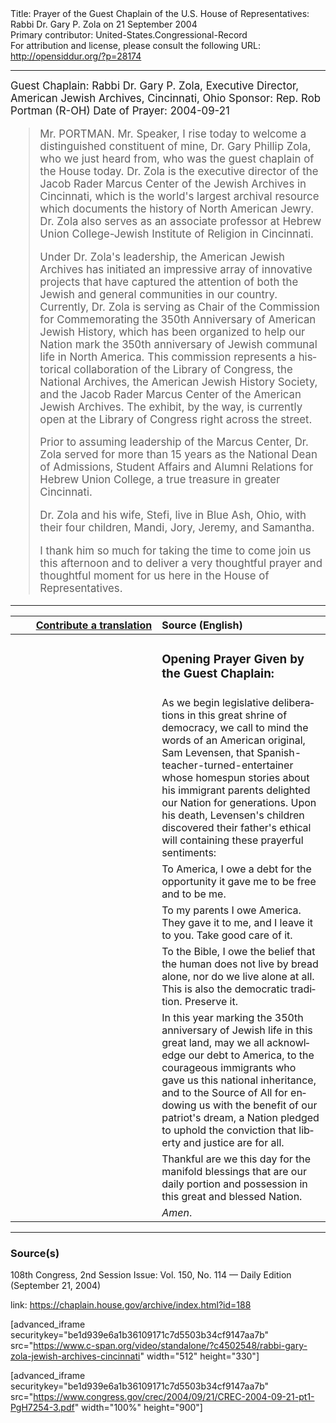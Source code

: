 <html>
<head></head>
<body>
Title: Prayer of the Guest Chaplain of the U.S. House of Representatives: Rabbi Dr. Gary P. Zola on 21 September 2004<br />
Primary contributor: United-States.Congressional-Record<br />
For attribution and license, please consult the following URL: <a href="http://opensiddur.org/?p=28174">http://opensiddur.org/?p=28174</a>
<p />
<hr />

<div class="english" lang="en" style="font-size:1.2em;">
Guest Chaplain: Rabbi Dr. Gary P. Zola, Executive Director, American Jewish Archives, Cincinnati, Ohio
Sponsor: Rep. Rob Portman (R-OH)
Date of Prayer: 2004-09-21

<blockquote>
Mr. PORTMAN. Mr. Speaker, I rise today to welcome a distinguished constituent of mine, Dr. Gary Phillip Zola, who we just heard from, who was the guest chaplain of the House today. Dr. Zola is the executive director of the Jacob Rader Marcus Center of the Jewish Archives in Cincinnati, which is the world's largest archival resource which documents the history of North American Jewry. Dr. Zola also serves as an associate professor at Hebrew Union College-Jewish Institute of Religion in Cincinnati.

Under Dr. Zola's leadership, the American Jewish Archives has initiated an impressive array of innovative projects that have captured the attention of both the Jewish and general communities in our country. Currently, Dr. Zola is serving as Chair of the Commission for Commemorating the 350th Anniversary of American Jewish History, which has been organized to help our Nation mark the 350th anniversary of Jewish communal life in North America. This commission represents a historical collaboration of the Library of Congress, the National Archives, the American Jewish History Society, and the Jacob Rader Marcus Center of the American Jewish Archives. The exhibit, by the way, is currently open at the Library of Congress right across the street.

Prior to assuming leadership of the Marcus Center, Dr. Zola served for more than 15 years as the National Dean of Admissions, Student Affairs and Alumni Relations for Hebrew Union College, a true treasure in greater Cincinnati.

Dr. Zola and his wife, Stefi, live in Blue Ash, Ohio, with their four children, Mandi, Jory, Jeremy, and Samantha.

I thank him so much for taking the time to come join us this afternoon and to deliver a very thoughtful prayer and thoughtful moment for us here in the House of Representatives.
</blockquote>
</div>

<hr />

<table style="margin-left: auto;margin-right: auto;" class="draggable">
<thead><tr><th id="x" style="text-align: right;"><a href="/contributing/upload/">Contribute a translation</a></th><th style="text-align: left;">Source (English)</th></tr></thead>
<tbody>
<tr><td style="vertical-align:top;" width="46%">
<div class="liturgy" lang="he">

</span></div></td>
 
<td style="vertical-align:top;" width="53%">
<div class="english" lang="en">
<h3>Opening Prayer Given by the Guest Chaplain:</h3>
</div></td></tr>

<tr><td style="vertical-align:top;" width="46%">
<div class="liturgy" lang="he">

</span></div></td>
 
<td style="vertical-align:top;" width="53%">
<div class="english" lang="en">
As we begin legislative deliberations in this great shrine of democracy, we call to mind the words of an American original, Sam Levensen, that Spanish-teacher-turned-entertainer whose homespun stories about his immigrant parents delighted our Nation for generations. Upon his death, Levensen's children discovered their father's ethical will containing these prayerful sentiments:
</div></td></tr>


<tr><td style="vertical-align:top;" width="46%">
<div class="liturgy" lang="he">

</span></div></td>
 
<td style="vertical-align:top;" width="53%">
<div class="english" lang="en">
To America, 
I owe a debt 
for the opportunity it gave me 
to be free 
and to be me. 
</div></td></tr>


<tr><td style="vertical-align:top;" width="46%">
<div class="liturgy" lang="he">

</span></div></td>
 
<td style="vertical-align:top;" width="53%">
<div class="english" lang="en">
To my parents 
I owe America. 
They gave it to me, 
and I leave it to you. 
Take good care of it.
</div></td></tr>


<tr><td style="vertical-align:top;" width="46%">
<div class="liturgy" lang="he">

</span></div></td>
 
<td style="vertical-align:top;" width="53%">
<div class="english" lang="en">
To the Bible, 
I owe the belief 
that the human does not live 
by bread alone, 
nor do we live alone at all. 
This is also the democratic tradition. 
Preserve it.
</div></td></tr>


<tr><td style="vertical-align:top;" width="46%">
<div class="liturgy" lang="he">

</span></div></td>
 
<td style="vertical-align:top;" width="53%">
<div class="english" lang="en">
In this year marking the 350th anniversary of Jewish life in this great land, 
may we all acknowledge our debt to America, 
to the courageous immigrants 
who gave us this national inheritance, 
and to the Source of All 
for endowing us with the benefit of our patriot's dream, 
a Nation pledged to uphold the conviction 
that liberty and justice are for all.
</div></td></tr>


<tr><td style="vertical-align:top;" width="46%">
<div class="liturgy" lang="he">

</span></div></td>
 
<td style="vertical-align:top;" width="53%">
<div class="english" lang="en">
Thankful are we this day 
for the manifold blessings 
that are our daily portion and possession 
in this great and blessed Nation.
</div></td></tr>


<tr><td style="vertical-align:top;" width="46%">
<div class="liturgy" lang="he">

</span></div></td>
 
<td style="vertical-align:top;" width="53%">
<div class="english" lang="en">
<em>Amen</em>.
</div></td></tr>
</tbody></table>

<hr />

<h3>Source(s)</h3>

108th Congress, 2nd Session
Issue: Vol. 150, No. 114 — Daily Edition (September 21, 2004)

link: <a href="https://chaplain.house.gov/archive/index.html?id=188">https://chaplain.house.gov/archive/index.html?id=188</a>

[advanced_iframe securitykey="be1d939e6a1b36109171c7d5503b34cf9147aa7b" src="https://www.c-span.org/video/standalone/?c4502548/rabbi-gary-zola-jewish-archives-cincinnati" width="512" height="330"]

[advanced_iframe securitykey="be1d939e6a1b36109171c7d5503b34cf9147aa7b" src="https://www.congress.gov/crec/2004/09/21/CREC-2004-09-21-pt1-PgH7254-3.pdf" width="100%" height="900"]
</body>
</html>